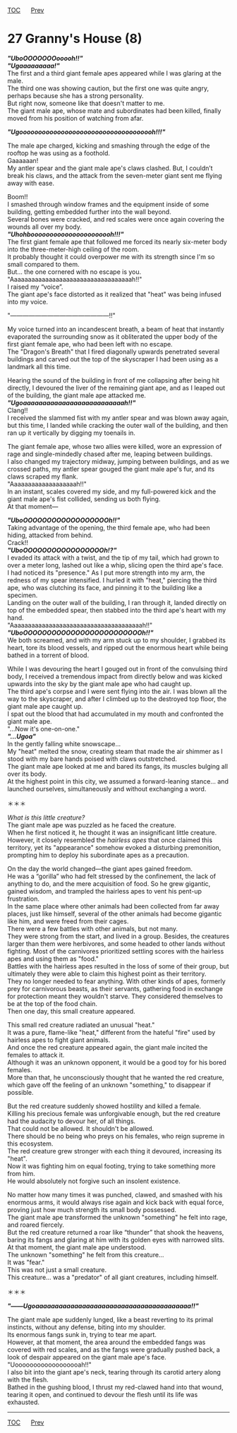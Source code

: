 [TOC](../readme.md)&nbsp;&nbsp;&nbsp;&nbsp;&nbsp;&nbsp;[Prev](section_0026.md)&nbsp;&nbsp;&nbsp;&nbsp;&nbsp;&nbsp;



# 27 Granny's House (8)

***"UboOOOOOOOooooh!!"***  
***"Ugaaaaaaaaa!"***  
The first and a third giant female apes appeared while I was glaring at
the male.  
The third one was showing caution, but the first one was quite angry,
perhaps because she has a strong personality.  
But right now, someone like that doesn't matter to me.  
The giant male ape, whose mate and subordinates had been killed, finally
moved from his position of watching from afar.  
  
***"Ugoooooooooooooooooooooooooooooooooooh!!!"***  
  
The male ape charged, kicking and smashing through the edge of the
rooftop he was using as a foothold.  
Gaaaaaan!  
My antler spear and the giant male ape's claws clashed. But, I couldn’t
break his claws, and the attack from the seven-meter giant sent me
flying away with ease.  
  
Boom!!  
I smashed through window frames and the equipment inside of some
building, getting embedded further into the wall beyond.  
Several bones were cracked, and red scales were once again covering the
wounds all over my body.  
***"Uhohboooooooooooooooooooooh!!!"***  
The first giant female ape that followed me forced its nearly six-meter
body into the three-meter-high ceiling of the room.  
It probably thought it could overpower me with its strength since I'm so
small compared to them.  
But... the one cornered with no escape is you.  
"Aaaaaaaaaaaaaaaaaaaaaaaaaaaaaaaaaaah!!"  
I raised my “voice”.  
The giant ape's face distorted as it realized that "heat" was being
infused into my voice.  
  
"――――――――――――――――!!"  
  
My voice turned into an incandescent breath, a beam of heat that
instantly evaporated the surrounding snow as it obliterated the upper
body of the first giant female ape, who had been left with no escape.  
The "Dragon's Breath" that I fired diagonally upwards penetrated several
buildings and carved out the top of the skyscraper I had been using as a
landmark all this time.  
  
Hearing the sound of the building in front of me collapsing after being
hit directly, I devoured the liver of the remaining giant ape, and as I
leaped out of the building, the giant male ape attacked me.  
***"Ugoaaaaaaaaaaaaaaaaaaaaaaaaaah!!"***  
Clang!!  
I received the slammed fist with my antler spear and was blown away
again, but this time, I landed while cracking the outer wall of the
building, and then ran up it vertically by digging my toenails in.  
  
The giant female ape, whose two allies were killed, wore an expression
of rage and single-mindedly chased after me, leaping between
buildings.  
I also changed my trajectory midway, jumping between buildings, and as
we crossed paths, my antler spear gouged the giant male ape's fur, and
its claws scraped my flank.  
"Aaaaaaaaaaaaaaaaaaah!!"  
In an instant, scales covered my side, and my full-powered kick and the
giant male ape's fist collided, sending us both flying.  
At that moment—  
  
***"UboOOOOOOOOOOOOOOOOOOh!!"***  
Taking advantage of the opening, the third female ape, who had been
hiding, attacked from behind.  
Crack!!  
***"UboOOOOOOOOOOOOOOOOOh!?"***  
I evaded its attack with a twist, and the tip of my tail, which had
grown to over a meter long, lashed out like a whip, slicing open the
third ape's face.  
I had noticed its "presence." As I put more strength into my arm, the
redness of my spear intensified. I hurled it with "heat," piercing the
third ape, who was clutching its face, and pinning it to the building
like a specimen.  
Landing on the outer wall of the building, I ran through it, landed
directly on top of the embedded spear, then stabbed into the third ape's
heart with my hand.  
"Aaaaaaaaaaaaaaaaaaaaaaaaaaaaaaaaaaaaaah!!"  
***"UboOOOOOOOOOOOOOOOOOOOOOOOOOh!!"***  
We both screamed, and with my arm stuck up to my shoulder, I grabbed its
heart, tore its blood vessels, and ripped out the enormous heart while
being bathed in a torrent of blood.  
  
While I was devouring the heart I gouged out in front of the convulsing
third body, I received a tremendous impact from directly below and was
kicked upwards into the sky by the giant male ape who had caught up.  
The third ape's corpse and I were sent flying into the air. I was blown
all the way to the skyscraper, and after I climbed up to the destroyed
top floor, the giant male ape caught up.  
I spat out the blood that had accumulated in my mouth and confronted the
giant male ape.  
"...Now it's one-on-one."  
***"...Ugoa"***  
In the gently falling white snowscape...  
My "heat" melted the snow, creating steam that made the air shimmer as I
stood with my bare hands poised with claws outstretched.  
The giant male ape looked at me and bared its fangs, its muscles bulging
all over its body.  
At the highest point in this city, we assumed a forward-leaning stance…
and launched ourselves, simultaneously and without exchanging a word.  
  
＊＊＊  
  
*What is this little creature?*  
The giant male ape was puzzled as he faced the creature.  
When he first noticed it, he thought it was an insignificant little
creature. However, it closely resembled the *hairless apes* that once
claimed this territory, yet its "appearance" somehow evoked a disturbing
premonition, prompting him to deploy his subordinate apes as a
precaution.  
  
On the day the world changed—the giant apes gained freedom.  
He was a “gorilla” who had felt stressed by the confinement, the lack of
anything to do, and the mere acquisition of food. So he grew gigantic,
gained wisdom, and trampled the hairless apes to vent his pent-up
frustration.  
In the same place where other animals had been collected from far away
places, just like himself, several of the other animals had become
gigantic like him, and were freed from their cages.  
There were a few battles with other animals, but not many.  
They were strong from the start, and lived in a group. Besides, the
creatures larger than them were herbivores, and some headed to other
lands without fighting. Most of the carnivores prioritized settling
scores with the hairless apes and using them as "food."  
Battles with the hairless apes resulted in the loss of some of their
group, but ultimately they were able to claim this highest point as
their territory.  
They no longer needed to fear anything. With other kinds of apes,
formerly prey for carnivorous beasts, as their servants, gathering food
in exchange for protection meant they wouldn't starve. They considered
themselves to be at the top of the food chain.  
Then one day, this small creature appeared.  
  
This small red creature radiated an unusual "heat."  
It was a pure, flame-like "heat," different from the hateful "fire" used
by hairless apes to fight giant animals.  
And once the red creature appeared again, the giant male incited the
females to attack it.  
Although it was an unknown opponent, it would be a good toy for his
bored females.  
More than that, he unconsciously thought that he wanted the red
creature, which gave off the feeling of an unknown "something," to
disappear if possible.  
  
But the red creature suddenly showed hostility and killed a female.  
Killing his precious female was unforgivable enough, but the red
creature had the audacity to devour her, of all things.  
That could not be allowed. It shouldn't be allowed.  
There should be no being who preys on his females, who reign supreme in
this ecosystem.  
The red creature grew stronger with each thing it devoured, increasing
its "heat".  
Now it was fighting him on equal footing, trying to take something more
from him.  
He would absolutely not forgive such an insolent existence.  
  
No matter how many times it was punched, clawed, and smashed with his
enormous arms, it would always rise again and kick back with equal
force, proving just how much strength its small body possessed.  
The giant male ape transformed the unknown "something" he felt into
rage, and roared fiercely.  
But the red creature returned a roar like “thunder” that shook the
heavens, baring its fangs and glaring at him with its golden eyes with
narrowed slits.  
At that moment, the giant male ape understood.  
The unknown "something" he felt from this creature…  
It was "fear."  
This was not just a small creature.  
This creature… was a "predator" of all giant creatures, including
himself.  
  
＊＊＊  
  
***"――Ugoaaaaaaaaaaaaaaaaaaaaaaaaaaaaaaaaaaaaaaaa!!"***  
  
The giant male ape suddenly lunged, like a beast reverting to its primal
instincts, without any defense, biting into my shoulder.  
Its enormous fangs sunk in, trying to tear me apart.  
However, at that moment, the area around the embedded fangs was covered
with red scales, and as the fangs were gradually pushed back, a look of
despair appeared on the giant male ape's face.  
"Uoooooooooooooooooah!!"  
I also bit into the giant ape's neck, tearing through its carotid artery
along with the flesh.  
Bathed in the gushing blood, I thrust my red-clawed hand into that
wound, tearing it open, and continued to devour the flesh until its life
was exhausted.  
  
  


---
[TOC](../readme.md)&nbsp;&nbsp;&nbsp;&nbsp;&nbsp;&nbsp;[Prev](section_0026.md)&nbsp;&nbsp;&nbsp;&nbsp;&nbsp;&nbsp;

